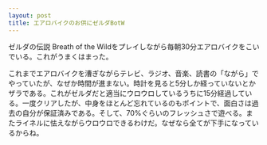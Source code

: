 ```yaml
---
layout: post
title: エアロバイクのお供にゼルダBotW
---
```


ゼルダの伝説 Breath of the Wildをプレイしながら毎朝30分エアロバイクをこいでいる。これがうまくはまった。

これまでエアロバイクを漕ぎながらテレビ、ラジオ、音楽、読書の「ながら」でやっていたが、なぜか時間が進まない。時計を見ると5分しか経っていないとかザラである。これがゼルダだと適当にウロウロしているうちに15分経過している。一度クリアしたが、中身をほとんど忘れているのもポイントで、面白さは過去の自分が保証済みである。そして、70%ぐらいのフレッシュさで遊べる。またライネルに怯えながらウロウロできるわけだ。なぜなら全てが下手になっているからね。



